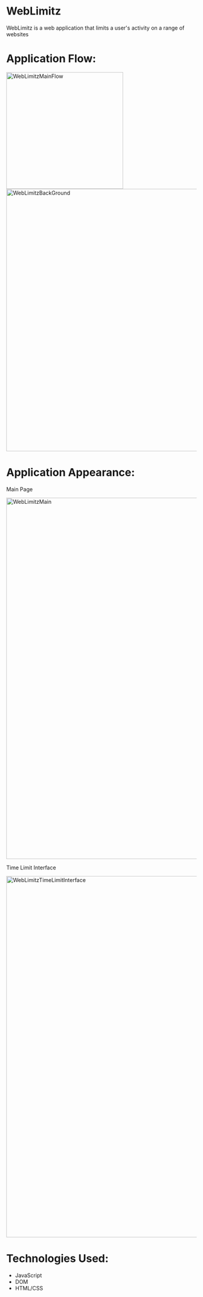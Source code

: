 # WebLimitz

WebLimitz is a web application that limits a user's activity on a range of websites

# Application Flow: 
<img width="309" alt="WebLimitzMainFlow" src="https://github.com/SafwanKhan112358/WebLimitz/assets/62441768/945fede0-a9ad-4fe9-9041-f6f68e84404d">
<img width="695" alt="WebLimitzBackGround" src="https://github.com/SafwanKhan112358/WebLimitz/assets/62441768/54ef5f33-c4e3-4807-a91f-c9eeb59991a2">




# Application Appearance: 
<p>Main Page</p>
<img width="957" alt="WebLimitzMain" src="https://github.com/SafwanKhan112358/WebLimitz/assets/62441768/4d119575-49e0-4b56-ba26-0d6a84fcc92b">
<p>Time Limit Interface</p>
<img width="957" alt="WebLimitzTimeLimitInterface" src="https://github.com/SafwanKhan112358/WebLimitz/assets/62441768/b7478858-dd38-4bec-8f68-72c75df35e5d">


# Technologies Used: 
- JavaScript
- DOM
- HTML/CSS
